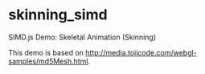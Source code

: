 # skinning_simd

SIMD.js Demo: Skeletal Animation (Skinning)

This demo is based on http://media.tojicode.com/webgl-samples/md5Mesh.html.